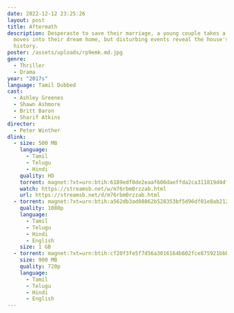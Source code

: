 ```yaml
---
date: 2022-12-12 23:25:26
layout: post
title: Aftermath
description: Desperaste to save their marriage, a young couple takes a deal and
  moves into their dream home, but disturbing events reveal the house's troubled
  history.
poster: /assets/uploads/rp9emk.md.jpg
genre:
  - Thriller
  - Drama
year: "2017s"
language: Tamil Dubbed
cast:
  - Ashley Greenes
  - Shawn Ashmore
  - Britt Baron
  - Sharif Atkins
director:
  - Peter Winther
dlink:
  - size: 500 MB
    language:
      - Tamil
      - Telugu
      - Hindi
    quality: HD
    torrent: magnet:?xt=urn:btih:6189edf0de2eaaf606daeffda2ca311819d4df0a&dn=www.1TamilMV.men%20-%20Aftermath%20(2017)%20BR-Rip%20-%20x264%20-%5bTam%20%2b%20Tel%20%2b%20Hin%5d%20-%20450MB%20-%20ESub.mkv&tr=udp%3a%2f%2ftracker.openbittorrent.com%3a80%2fannounce&tr=udp%3a%2f%2f9.rarbg.me%3a2830%2fannounce&tr=udp%3a%2f%2f9.rarbg.to%3a2940%2fannounce&tr=udp%3a%2f%2ftracker.opentrackr.org%3a1337%2fannounce&tr=udp%3a%2f%2ftracker.tiny-vps.com%3a6969%2fannounce&tr=udp%3a%2f%2fopen.stealth.si%3a80%2fannounce&tr=http%3a%2f%2ft.nyaatracker.com%3a80%2fannounce&tr=udp%3a%2f%2fmovies.zsw.ca%3a6969%2fannounce&tr=udp%3a%2f%2fipv4.tracker.harry.lu%3a80%2fannounce&tr=udp%3a%2f%2ffe.dealclub.de%3a6969%2fannounce&tr=udp%3a%2f%2fexplodie.org%3a6969%2fannounce&tr=udp%3a%2f%2fexodus.desync.com%3a6969%2fannounce&tr=udp%3a%2f%2fbt2.archive.org%3a6969%2fannounce&tr=udp%3a%2f%2fbt1.archive.org%3a6969%2fannounce&tr=udp%3a%2f%2fvibe.sleepyinternetfun.xyz%3a1738%2fannounce&tr=udp%3a%2f%2ftsundere.pw%3a6969%2fannounce&tr=udp%3a%2f%2ftracker2.dler.org%3a80%2fannounce&tr=wss%3a%2f%2ftracker.btorrent.xyz
    watch: https://streamsb.net/w/m76rbm0rzzab.html
    url: https://streamsb.net/d/m76rbm0rzzab.html
  - torrent: magnet:?xt=urn:btih:a562db3ad08862b528353bf5d96df01e8ab21224&dn=www.1TamilMV.men%20-%20Aftermath%20(2017)%20BluRay%20-%201080p%20-%20x264%20-%20%5bTam%20%2b%20Tel%20%2b%20Hin%20%2b%20Eng%5d%20-%201.7GB%20-%20ESub.mkv&tr=udp%3a%2f%2ftracker.openbittorrent.com%3a80%2fannounce&tr=udp%3a%2f%2f9.rarbg.me%3a2830%2fannounce&tr=udp%3a%2f%2f9.rarbg.to%3a2940%2fannounce&tr=udp%3a%2f%2ftracker.opentrackr.org%3a1337%2fannounce&tr=udp%3a%2f%2ftracker.tiny-vps.com%3a6969%2fannounce&tr=udp%3a%2f%2fopen.stealth.si%3a80%2fannounce&tr=http%3a%2f%2ft.nyaatracker.com%3a80%2fannounce&tr=udp%3a%2f%2fmovies.zsw.ca%3a6969%2fannounce&tr=udp%3a%2f%2fipv4.tracker.harry.lu%3a80%2fannounce&tr=udp%3a%2f%2ffe.dealclub.de%3a6969%2fannounce&tr=udp%3a%2f%2fexplodie.org%3a6969%2fannounce&tr=udp%3a%2f%2fexodus.desync.com%3a6969%2fannounce&tr=udp%3a%2f%2fbt2.archive.org%3a6969%2fannounce&tr=udp%3a%2f%2fbt1.archive.org%3a6969%2fannounce&tr=udp%3a%2f%2fvibe.sleepyinternetfun.xyz%3a1738%2fannounce&tr=udp%3a%2f%2ftsundere.pw%3a6969%2fannounce&tr=udp%3a%2f%2ftracker2.dler.org%3a80%2fannounce&tr=wss%3a%2f%2ftracker.btorrent.xyz
    quality: 1080p
    language:
      - Tamil
      - Telugu
      - Hindi
      - English
    size: 1 GB
  - torrent: magnet:?xt=urn:btih:cf20f3fe5f7d56a3016164b602fce875921bbb87&dn=www.1TamilMV.men%20-%20Aftermath%20(2017)%20BluRay%20-%20720p%20-%20x264%20-%20%5bTam%20%2b%20Tel%20%2b%20Hin%20%2b%20Eng%5d%20-%20950MB%20-%20ESub.mkv&tr=udp%3a%2f%2ftracker.openbittorrent.com%3a80%2fannounce&tr=udp%3a%2f%2f9.rarbg.me%3a2830%2fannounce&tr=udp%3a%2f%2f9.rarbg.to%3a2940%2fannounce&tr=udp%3a%2f%2ftracker.opentrackr.org%3a1337%2fannounce&tr=udp%3a%2f%2ftracker.tiny-vps.com%3a6969%2fannounce&tr=udp%3a%2f%2fopen.stealth.si%3a80%2fannounce&tr=http%3a%2f%2ft.nyaatracker.com%3a80%2fannounce&tr=udp%3a%2f%2fmovies.zsw.ca%3a6969%2fannounce&tr=udp%3a%2f%2fipv4.tracker.harry.lu%3a80%2fannounce&tr=udp%3a%2f%2ffe.dealclub.de%3a6969%2fannounce&tr=udp%3a%2f%2fexplodie.org%3a6969%2fannounce&tr=udp%3a%2f%2fexodus.desync.com%3a6969%2fannounce&tr=udp%3a%2f%2fbt2.archive.org%3a6969%2fannounce&tr=udp%3a%2f%2fbt1.archive.org%3a6969%2fannounce&tr=udp%3a%2f%2fvibe.sleepyinternetfun.xyz%3a1738%2fannounce&tr=udp%3a%2f%2ftsundere.pw%3a6969%2fannounce&tr=udp%3a%2f%2ftracker2.dler.org%3a80%2fannounce&tr=wss%3a%2f%2ftracker.btorrent.xyz
    size: 900 MB
    quality: 720p
    language:
      - Tamil
      - Telugu
      - Hindi
      - English
---
```

